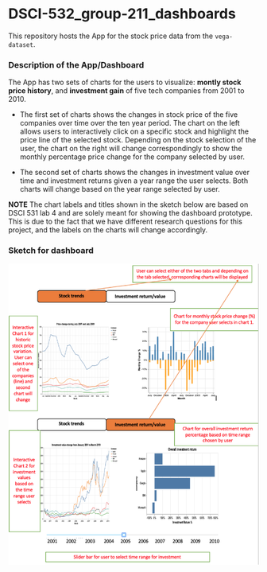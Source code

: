 # DSCI-532_group-211_dashboards

This repository hosts the App for the stock price data from the `vega-dataset`.

### Description of the App/Dashboard

The App has two sets of charts for the users to visualize: **montly stock price history**, and **investment gain**  of five tech companies from 2001 to 2010.

- The first set of charts shows the changes in stock price of the five companies over time over the ten year period. The chart on the left allows users to interactively click on a specific stock and highlight the price line of the selected stock. Depending on the stock selection of the user, the chart on the right will change correspondingly to show the monthly percentage price change for the company selected by user.

- The second set of charts shows the changes in investment value over time and investment returns given a year range the user selects. Both charts will change based on the year range selected by user. 

**NOTE**
The chart labels and titles shown in the sketch below are based on DSCI 531 lab 4 and are solely meant for showing the dashboard prototype. This is due to the fact that we have different research questions for this project, and the labels on the  charts will change accordingly.

### Sketch for dashboard 

![](img/sketch2.png)

